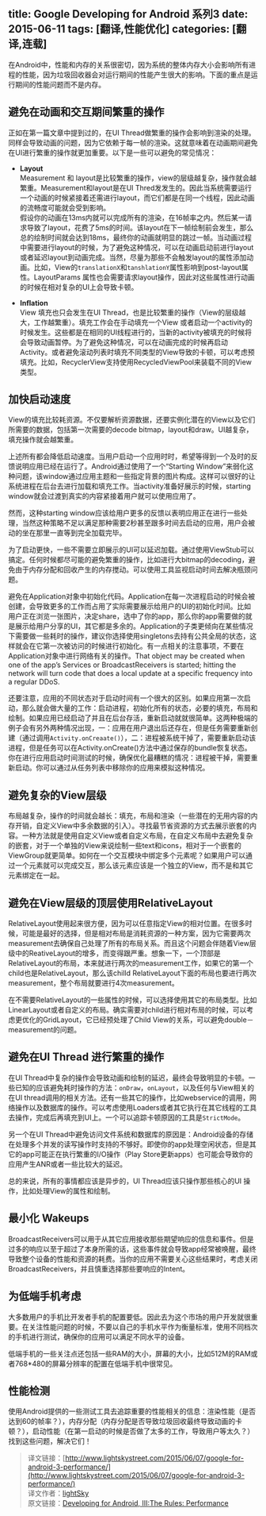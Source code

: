title: Google Developing for Android 系列3
date: 2015-06-11
tags: [翻译,性能优化]
categories: [翻译,连载]
---

在Android中，性能和内存的关系很密切，因为系统的整体内存大小会影响所有进程的性能，因为垃圾回收器会对运行期间的性能产生很大的影响。下面的重点是运行期间的性能问题而不是内存。
<!--more-->
## 避免在动画和交互期间繁重的操作

正如在第一篇文章中提到过的，在UI Thread做繁重的操作会影响到渲染的处理。同样会导致动画的问题，因为它依赖于每一帧的渲染。这就意味着在动画期间避免在UI进行繁重的操作就更加重要。以下是一些可以避免的常见情况：

*   **Layout**  
    Measurement 和 layout是比较繁重的操作，view的层级越复杂，操作就会越繁重。Measurement和layout是在UI Thred发发生的。因此当系统需要运行一个动画的时候紧接着还需进行layout，而它们都是在同一个线程，因此动画的流畅度可能就会受到影响。  
    假设你的动画在13ms内就可以完成所有的渲染，在16帧率之内。然后某一请求导致了layout，花费了5ms的时间。该layout在下一帧绘制前会发生，那么总的绘制时间就会达到18ms，最终你的动画就明显的跳过一帧。当动画过程中需要进行layout的时候，为了避免这种情况，可以在动画启动前进行layout或者延迟layout到动画完成。当然，尽量为那些不会触发layout的属性添加动画。比如，View的`translationX`和`tanshlationY`属性影响到post-layout属性。LayoutParams 属性也会需要请求layout操作，因此对这些属性进行动画的时候在相对复杂的UI上会导致卡顿。

*   **Inflation**  
    View 填充也只会发生在UI Thread，也是比较繁重的操作（View的层级越大，工作越繁重）。填充工作会在手动填充一个View 或者启动一个activity的时候发生。这些都是在相同的UI线程进行的，当新的activity被填充的时候将会导致动画暂停。为了避免这种情况，可以在动画完成的时候再启动Activity。或者避免滚动列表时填充不同类型的View导致的卡顿，可以考虑预填充。比如，RecyclerView支持使用RecycledViewPool来装载不同的View类型。

## 加快启动速度

View的填充比较耗资源。不仅要解析资源数据，还要实例化潜在的View以及它们所需要的数据，包括第一次需要的decode bitmap，layout和draw。UI越复杂，填充操作就会越繁重。

上述所有都会降低启动速度。当用户启动一个应用时时，希望等得到一个及时的反馈说明应用已经在运行了。Android通过使用了一个“Starting Window”来弱化这种问题，该window通过应用主题和一些指定背景的图片构成。这样可以很好的让系统进程在后台去进行加载和填充工作。当activity准备好展示的时候，starting window就会过渡到真实的内容紧接着用户就可以使用应用了。

然而，这种starting window应该给用户更多的反馈以表明应用正在进行一些处理，当然这种策略不足以满足那种需要2秒甚至跟多时间去启动的应用，用户会被动的坐在那里一直等到完全加载完毕。

为了启动更快，一些不需要立即展示的UI可以延迟加载。通过使用ViewStub可以搞定。任何时候都尽可能的避免繁重的操作，比如进行大bitmap的decoding，避免由于内存分配和回收产生的内存搅动。可以使用工具监视启动时间去解决瓶颈问题。

避免在Application对象中初始化代码。Application在每一次进程启动的时候会被创建，会导致更多的工作而占用了实际需要展示给用户的UI的初始化时间。比如用户正在浏览一张图片，决定share，选中了你的app，那么你的app需要做的就是展示给用户分享的UI，其它都是多余的。Application的子类更倾向在某些情况下需要做一些耗时的操作，建议你选择使用singletons去持有公共全局的状态，这样就会在它第一次被访问的时候进行初始化。有一点相关的注意事项，不要在Application对象中进行网络有关的操作。That object may be created when one of the app’s Services or BroadcastReceivers is started; hitting the network will turn code that does a local update at a specific frequency into a regular DDoS.

还要注意，应用的不同状态对于启动时间有一个很大的区别。如果应用第一次启动，那么就会做大量的工作：启动进程，初始化所有的状态，必要的填充，布局和绘制。如果应用已经启动了并且在后台存活，重新启动就就很简单。这两种极端的例子会有另外两种情况出现，一：应用在用户退出后还存在，但是任务需要重新创建（通过调用`Activity.onCreaate()`），二：进程被系统干掉了，需要重新启动该进程，但是任务可以在Activity.onCreate()方法中通过保存的bundle恢复状态。你在进行应用启动时间测试的时候，确保优化最糟糕的情况：进程被干掉，需要重新启动。你可以通过从任务列表中移除你的应用来模拟这种情况。

## 避免复杂的View层级

布局越复杂，操作的时间就会越长：填充，布局和渲染（一些潜在的无用内容的内存开销，自定义View中多余数据的引入）。寻找最节省资源的方式去展示嵌套的内容。一种方法就是使用自定义View或者自定义布局，在自定义布局中去避免复杂的嵌套，对于一个单独的View来说绘制一些text和icons，相对于一个嵌套的ViewGroup就更简单。如何在一个交互模块中绑定多个元素呢？如果用户可以通过一个元素就可以完成交互，那么该元素应该是一个独立的View，而不是和其它元素绑定在一起。

## 避免在View层级的顶层使用RelativeLayout

RelativeLayout使用起来很方便，因为可以任意指定View的相对位置。在很多时候，可能是最好的选择，但是相对布局是消耗资源的一种方案，因为它需要两次measurement去确保自己处理了所有的布局关系。而且这个问题会伴随着View层级中的ReativeLayout的增多，而变得跟严重。想象一下，一个顶部是RelativeLayout的布局，本来就进行两次的measurement工作，如果它的第一个child也是RelativeLayout，那么该chilld RelativeLayout下面的布局也要进行两次measurement，整个布局就要进行4次measurement。

在不需要RelativeLayout的一些属性的时候，可以选择使用其它的布局类型。比如LinearLayout或者自定义的布局。确实需要对child进行相对布局的时候，可以考虑更优化的GridLayout，它已经预处理了Child View的关系，可以避免double－measurement的问题。

## 避免在UI Thread 进行繁重的操作

在UI Thread中复杂的操作会导致动画和绘制的延迟，最终会导致明显的卡顿。一些已知的应该避免耗时操作的方法：`onDraw`，`onLayout`，以及任何与View相关的在UI thread调用的相关方法。还有一些其它的操作，比如webservice的调用，网络操作以及数据库的操作。可以考虑使用Loaders或者其它执行在其它线程的工具去操作，完成后再填充到UI上。一个可以追踪卡顿原因的工具是`StrictMode`。

另一个在UI Thread中避免访问文件系统和数据库的原因是：Android设备的存储在处理多个并发的读写操作时支持的不够好。即使你的app处理空闲状态，但是其它的app可能正在执行繁重的I/O操作（Play Store更新apps）也可能会导致你的应用产生ANR或者一些比较大的延迟。

总的来说，所有的事情都应该是异步的，UI Thread应该只操作那些核心的UI 操作，比如处理View的属性和绘制。

## 最小化 Wakeups

BroadcastReceivers可以用于从其它应用接收那些期望响应的信息和事件。但是过多的响应以至于超过了本身所需的话，这些事件就会导致app经常被唤醒，最终导致整个设备的性能和资源的耗费。当你的应用不需要关心这些结果时，考虑关闭BroadcastReceivers，并且慎重选择那些要响应的Intent。

## 为低端手机考虑

大多数用户的手机比开发者手机的配置要低。因此去为这个市场的用户开发就很重要。在关注性能问题的时候，不要以自己的手机水平作为衡量标准，使用不同档次的手机进行测试，确保你的应用可以满足不同水平的设备。

低端手机的一些关注点还包括一些RAM的大小，屏幕的大小，比如512M的RAM或者768*480的屏幕分辨率的配置在低端手机中很常见。

## 性能检测

使用Android提供的一些测试工具去追踪重要的性能相关的信息：渲染性能（是否达到60的帧率？），内存分配（内存分配是否导致垃圾回收最终导致动画的卡顿？），启动性能（在第一启动的时候是否做了太多的工作，导致用户等太久？）找到这些问题，解决它们！

> 译文链接：[http://www.lightskystreet.com/2015/06/07/google-for-android-3-performance/](http://www.lightskystreet.com/2015/06/07/google-for-android-3-performance/)   
> 译文作者：[lightSky](http://www.lightskystreet.com/)  
> 原文链接：[Developing for Android, III:The Rules: Performance](https://medium.com/google-developers/developing-for-android-iii-2efc140167fd)
